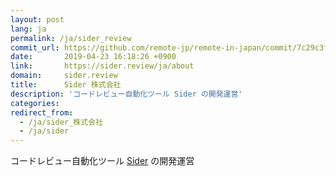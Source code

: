 ```yaml
---
layout: post
lang: ja
permalink: /ja/sider_review
commit_url: https://github.com/remote-jp/remote-in-japan/commit/7c29c3f7a93d539934b0bf4416452a65868cfd6c
date:       2019-04-23 16:18:26 +0900
link:       https://sider.review/ja/about
domain:     sider.review
title:      Sider 株式会社
description: 'コードレビュー自動化ツール Sider の開発運営'
categories: 
redirect_from:
  - /ja/sider_株式会社
  - /ja/sider
---
```


<p>コードレビュー自動化ツール <a href="https://sider.review/ja">Sider</a> の開発運営</p>
